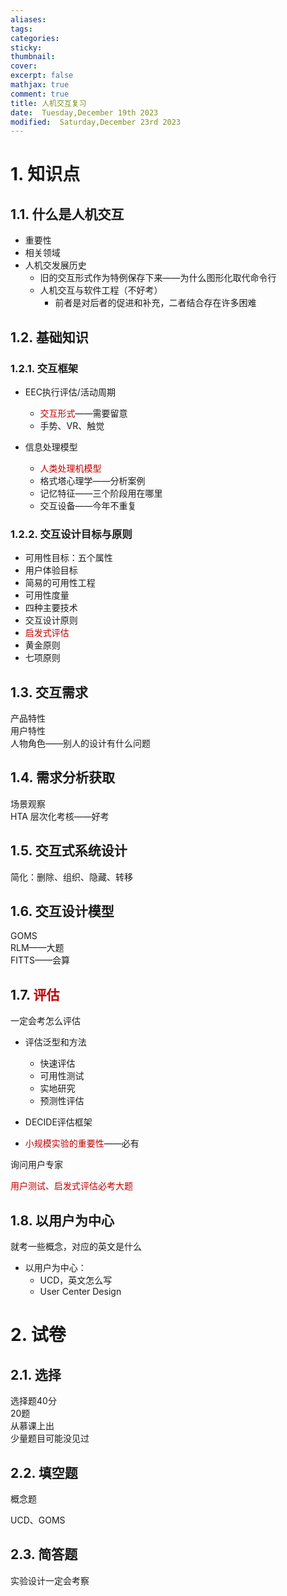 ```yaml
---
aliases: 
tags: 
categories:
sticky:
thumbnail:
cover: 
excerpt: false
mathjax: true
comment: true
title: 人机交互复习
date:  Tuesday,December 19th 2023
modified:  Saturday,December 23rd 2023
---
```


# 1. 知识点

## 1.1. 什么是人机交互

- 重要性
- 相关领域
- 人机交发展历史
	- 旧的交互形式作为特例保存下来——为什么图形化取代命令行
	- 人机交互与软件工程（不好考）
		- 前者是对后者的促进和补充，二者结合存在许多困难

## 1.2. 基础知识

### 1.2.1. 交互框架

- EEC执行评估/活动周期
	- <font color="#c00000">交互形式</font>——需要留意
	- 手势、VR、触觉

- 信息处理模型
	- <font color="#c00000">人类处理机模型</font>
	- 格式塔心理学——分析案例
	- 记忆特征——三个阶段用在哪里
	- 交互设备——今年不重复

### 1.2.2. 交互设计目标与原则

- 可用性目标：五个属性
- 用户体验目标
- 简易的可用性工程
- 可用性度量
- 四种主要技术
- 交互设计原则
- <font color="#c00000">启发式评估</font>
- 黄金原则
- 七项原则

## 1.3. 交互需求

产品特性  
用户特性  
人物角色——别人的设计有什么问题

## 1.4. 需求分析获取

场景观察  
HTA 层次化考核——好考

## 1.5. 交互式系统设计

简化：删除、组织、隐藏、转移

## 1.6. 交互设计模型

GOMS  
RLM——大题  
FITTS——会算

## 1.7. <font color="#c00000">评估</font>

一定会考怎么评估

- 评估泛型和方法
	- 快速评估
	- 可用性测试
	- 实地研究
	- 预测性评估

- DECIDE评估框架
- <font color="#c00000">小规模实验的重要性</font>——必有

询问用户专家

<font color="#c00000">用户测试、启发式评估必考大题</font>

## 1.8. 以用户为中心

就考一些概念，对应的英文是什么

- 以用户为中心：
	- UCD，英文怎么写
	- User Center Design

# 2. 试卷

## 2.1. 选择

选择题40分  
20题  
从慕课上出  
少量题目可能没见过

## 2.2. 填空题

概念题

UCD、GOMS

## 2.3. 简答题

实验设计一定会考察
